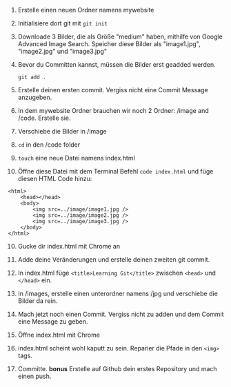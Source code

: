 
1. Erstelle einen neuen Ordner namens mywebsite
2. Initialisiere dort git mit ```git init``` 
3. Downloade 3 Bilder, die als Größe "medium" haben, mithilfe von Google Advanced Image Search. Speicher diese Bilder als "image1.jpg", "image2.jpg" und "image3.jpg"
4. Bevor du Committen kannst, müssen die Bilder erst geadded werden. 

    ```git add .```

4. Erstelle deinen ersten commit. Vergiss nicht eine Commit Message anzugeben.

5. In dem mywebsite Ordner brauchen wir noch 2 Ordner: /image and /code. Erstelle sie. 
6. Verschiebe die Bilder in /image
7. ```cd``` in den /code folder
8. ```touch``` eine neue Datei namens index.html
9. Öffne diese Datei mit dem Terminal Befehl ```code index.html``` und füge diesen HTML Code hinzu:

```
<html>
	<head></head>
	<body>
		<img src=../image/image1.jpg />
		<img src=../image/image2.jpg />
		<img src=../image/image3.jpg />
	</body>
</html>
```
10. Gucke dir index.html mit Chrome an
11. Adde deine Veränderungen und erstelle deinen zweiten git commit.
12. In index.html füge 
```<title>Learning Git</title>``` zwischen ```<head>``` und ```</head>``` ein.

13. In /images, erstelle einen unterordner namens /jpg und verschiebe die Bilder da rein.
14. Mach jetzt noch einen Commit. Vergiss nicht zu adden und dem Commit eine Message zu geben. 
15. Öffne index.html mit Chrome
16. index.html scheint wohl kaputt zu sein. Reparier die Pfade in den ```<img>``` tags. 
17. Committe. 
**bonus** Erstelle auf Github dein erstes Repository und mach einen push.
